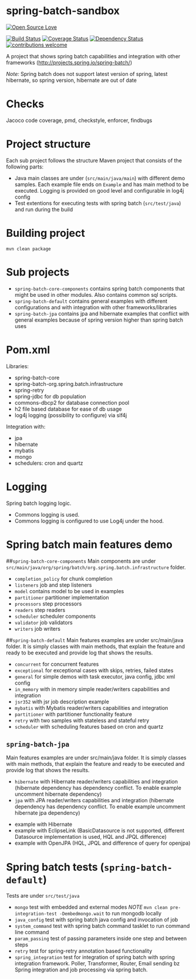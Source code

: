# spring-batch-sandbox
[![Open Source Love](https://badges.frapsoft.com/os/v2/open-source.svg?v=103)](https://github.com/ellerbrock/open-source-badge/)    

[![Build Status](https://travis-ci.org/Iurii-Dziuban/spring-batch-sandbox.svg?branch=master)](https://travis-ci.org/Iurii-Dziuban/spring-batch-sandbox)
[![Coverage Status](https://coveralls.io/repos/github/Iurii-Dziuban/spring-batch-sandbox/badge.svg?branch=master)](https://coveralls.io/github/Iurii-Dziuban/spring-batch-sandbox?branch=master)
[![Dependency Status](https://www.versioneye.com/user/projects/59255b7b85cd28003240f46a/badge.svg?style=flat-square)](https://www.versioneye.com/user/projects/59255b7b85cd28003240f46a)
[![contributions welcome](https://img.shields.io/badge/contributions-welcome-brightgreen.svg?style=flat)](https://github.com/Iurii-Dziuban/spring-batch-sandbox/issues)

A project that shows spring batch capabilities and integration with other frameworks (http://projects.spring.io/spring-batch/)

*Note:* Spring batch does not support latest version of spring, latest hibernate, so spring version, hibernate are out of date

# Checks

Jacoco code coverage, pmd, checkstyle, enforcer, findbugs

# Project structure
Each sub project follows the structure
Maven project that consists of the following parts:
- Java main classes are under (`src/main/java/main`) with different demo samples. Each example file ends on `Example` and has main method to be executed. Logging is provided on good level and configurable in log4j config
- Test extentions for executing tests with spring batch (`src/test/java`) and run during the build

# Building project
`mvn clean package`

# Sub projects
- `spring-batch-core-components` contains spring batch components that might be used in other modules. Also contains common sql scripts.
- `spring-batch-default` contains general examples with different configurations and with integration with other frameworks/libraries
- `spring-batch-jpa` contains jpa and hibernate examples that conflict with general examples because of spring version higher than spring batch uses

# Pom.xml
Libraries:
- spring-batch-core
- spring-batch-org.spring.batch.infrastructure
- spring-retry
- spring-jdbc for db population
- commons-dbcp2 for database connection pool
- h2 file based database for ease of db usage
- log4j logging (possibility to configure) via slf4j

Integration with:
- jpa
- hibernate
- mybatis
- mongo
- schedulers: cron and quartz

# Logging
Spring batch logging logic.
- Commons logging is used.
- Commons logging is configured to use Log4j under the hood.

# Spring batch main features demo
##`spring-batch-core-components`
Main components are under `src/main/java/org/spring/batch/org.spring.batch.infrastructure` folder.
- `completion_policy` for chunk completion
- `listeners` job and step listeners
- `model` contains model to be used in examples
- `partitioner` partitioner implementation
- `processors` step processors
- `readers` step readers
- `scheduler` scheduler components
- `validator` job validators
- `writers` job writers

##`spring-batch-default`
Main features examples are under src/main/java folder. It is simply classes with main methods, that explain the feature and ready to be executed and provide log that shows the results.
- `concurrent` for concurrent features
- `exceptional` for exceptional cases with skips, retries, failed states
- `general` for simple demos with task executor, java config, jdbc xml config
- `in_memory` with in memory simple reader/writers capabilities and integration
- `jsr352` with jsr job description example
- `mybatis` with Mybatis reader/writers capabilities and integration
- `partitioner` with partitioner functionality feature
- `retry` with two samples with stateless and stateful retry
- `scheduler` with scheduling features based on cron and quartz

## `spring-batch-jpa`
Main features examples are under src/main/java folder. It is simply classes with main methods, that explain the feature and ready to be executed and provide log that shows the results.
- `hibernate` with Hibernate reader/writers capabilities and integration (hibernate dependency has dependency conflict. To enable example uncomment hibernate dependency)
- `jpa` with JPA reader/writers capabilities and integration (hibernate dependency has dependency conflict. To enable example uncomment hibernate jpa dependency)
 * example with Hibernate
 * example with EclipseLink (BasicDatasource is not supported, different Datasource implementation is used, HQL and JPQL difference)
 * example with OpenJPA (HQL, JPQL and difference of query for openjpa)
#  Spring batch tests (`spring-batch-default`)
Tests are under `src/test/java`
- `mongo` test with embedded and external modes *NOTE* `mvn clean pre-integration-test -Dembedmongo.wait` to run mongodb locally
- `java_config` test with spring batch java config and invocation of job
- `system_command` test with spring batch command tasklet to run command line command
- `param_passing` test of passing parameters inside one step and between steps
- `retry` test for spring-retry annotation based functionality
- `spring_integration` test for integration of spring batch with spring integration framework. Poller, Transformer, Router, Email sending bz Spring integration and job processing via spring batch.
